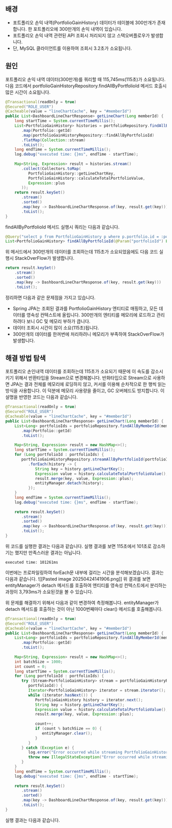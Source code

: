 
## 배경
- 포트폴리오 손익 내역(PortfolioGainHistory) 데이터가 테이블에 300만개가 존재합니다. 한 포트폴리오에 300만개의 손익 내역이 있습니다.
- 포트폴리오 손익 내역 관련된 API 조회시 처리되지 않고 스택오버플로우가 발생합니다.
- 단, MySQL 클라이언트를 이용하여 조회시 3.2초가 소요됩니다.

## 원인
포트폴리오 손익 내역 데이터(300만개)를 쿼리할 때 115,745ms(115초)가 소요됩니다. 다음 코드에서 portfolioGainHistoryRepository.findAllByPortfolioId 메서드 호출시 많은 시간이 소요됩니다.
```java
@Transactional(readOnly = true)  
@Secured("ROLE_USER")  
@Cacheable(value = "lineChartCache", key = "#memberId")  
public List<DashboardLineChartResponse> getLineChart(Long memberId) {  
    long startTime = System.currentTimeMillis();  
    List<PortfolioGainHistory> histories = portfolioRepository.findAllByMemberId(memberId).stream()  
       .map(Portfolio::getId)  
       .map(portfolioGainHistoryRepository::findAllByPortfolioId)  
       .flatMap(Collection::stream)  
       .toList();  
    long endTime = System.currentTimeMillis();  
    log.debug("executed time: {}ms", endTime - startTime);  
  
    Map<String, Expression> result = histories.stream()  
       .collect(Collectors.toMap(  
          PortfolioGainHistory::getLineChartKey,  
          PortfolioGainHistory::calculateTotalPortfolioValue,  
          Expression::plus  
       ));  
    return result.keySet()  
       .stream()  
       .sorted()  
       .map(key -> DashboardLineChartResponse.of(key, result.get(key)))  
       .toList();  
}
```

findAllByPortfolioId 메서드 실행시 쿼리는 다음과 같습니다.
```java
@Query("select p from PortfolioGainHistory p where p.portfolio.id = :portfolioId")  
List<PortfolioGainHistory> findAllByPortfolioId(@Param("portfolioId") Long portfolioId);
```

위 메서드에서 300만개의 데이터를 조회하는데 115초가 소요되었음에도 다음 코드 실행시 StackOverFlow가 발생합니다.
```java
return result.keySet()  
    .stream()  
    .sorted()  
    .map(key -> DashboardLineChartResponse.of(key, result.get(key)))  
    .toList();
```

정리하면 다음과 같은 문제점을 가지고 있습니다.
- Spring JPA는 조회된 결과를 PortfolioGainHistory 엔티티로 매핑하고, 모든 데이터를 영속성 컨텍스트에 올립니다. 300만개의 엔티티를 메모리에 로드하고 관리하려다 보니 GC 및 메모리 부하가 큽니다.
- 데이터 조회시 시간이 많이 소요(115초)됩니다.
- 300만개의 데이터를 한꺼번에 처리하려니 메모리가 부족하여 StackOverFlow가 발생합니다.

## 해결 방법 탐색
포트폴리오 손인내역 데이터를 조회하는데 115초가 소요되기 때문에 이 속도를 감소시키기 위해서 반환타입을 Stream으로 변경해봅니다. 반화타입으로 Stream으로 사용하면 JPA는 결과 전체를 메모리에 로딩하지 않고, 커서를 이용해 순차적으로 한 행씩 읽는 방식을 사용합니다. 이 덕분에 메모리 사용량을 줄이고, GC 오버헤드도 방지합니다. 이 설명을 반영한 코드는 다음과 같습니다.
```java
@Transactional(readOnly = true)  
@Secured("ROLE_USER")  
@Cacheable(value = "lineChartCache", key = "#memberId")  
public List<DashboardLineChartResponse> getLineChart(Long memberId) {  
    List<Long> portfolioIds = portfolioRepository.findAllByMemberId(memberId).stream()  
       .map(Portfolio::getId)  
       .toList();  
  
    Map<String, Expression> result = new HashMap<>();  
    long startTime = System.currentTimeMillis();  
    for (Long portfolioId : portfolioIds) {  
       portfolioGainHistoryRepository.streamAllByPortfolioId(portfolioId)  
          .forEach(history -> {  
             String key = history.getLineChartKey();  
             Expression value = history.calculateTotalPortfolioValue();  
             result.merge(key, value, Expression::plus);  
             entityManager.detach(history);  
          });  
    }  
    long endTime = System.currentTimeMillis();  
    log.debug("executed time: {}ms", endTime - startTime);  
  
    return result.keySet()  
       .stream()  
       .sorted()  
       .map(key -> DashboardLineChartResponse.of(key, result.get(key)))  
       .toList();  
}
```

위 코드를 실행한 결과는 다음과 같습니다. 실행 결과를 보면 115초에서 101초로 감소하기는 했지만 만족스러운 결과는 아닙니다.
```shell
executed time: 101261ms
```

이번에는 프로파일링하여 forEach문 내부에 걸리는 시간을 분석해보겠습니다. 결과는 다음과 같습니다.
![[Pasted image 20250424141906.png]]
위 결과를 보면 entityManager가 detach 메서드를 호출하여 엔티티를 영속성 컨텍스트에서 분리하는 과정이 3,793ms가 소요된것을 볼 수 있습니다.

위 문제를 해결하기 위해서 다음과 같이 변경하여 측정해봅니다. entityManager가 detach 메서드를 호출하는 것이 아닌 1000번째마다 clear() 메서드를 호출해봅니다.
```java
@Transactional(readOnly = true)  
@Secured("ROLE_USER")  
@Cacheable(value = "lineChartCache", key = "#memberId")  
public List<DashboardLineChartResponse> getLineChart(Long memberId) {  
    List<Long> portfolioIds = portfolioRepository.findAllByMemberId(memberId).stream()  
       .map(Portfolio::getId)  
       .toList();  
  
    Map<String, Expression> result = new HashMap<>();  
    int batchSize = 1000;  
    int count = 0;  
    long startTime = System.currentTimeMillis();  
    for (Long portfolioId : portfolioIds) {  
       try (Stream<PortfolioGainHistory> stream = portfolioGainHistoryRepository.streamAllByPortfolioId(  
          portfolioId)) {  
          Iterator<PortfolioGainHistory> iterator = stream.iterator();  
          while (iterator.hasNext()) {  
             PortfolioGainHistory history = iterator.next();  
             String key = history.getLineChartKey();  
             Expression value = history.calculateTotalPortfolioValue();  
             result.merge(key, value, Expression::plus);  
  
             count++;  
             if (count % batchSize == 0) {  
                entityManager.clear();  
             }  
          }  
       } catch (Exception e) {  
          log.error("Error occurred while streaming PortfolioGainHistory for portfolioId: {}", portfolioId, e);  
          throw new IllegalStateException("Error occurred while streaming PortfolioGainHistory", e);  
       }  
    }  
    long endTime = System.currentTimeMillis();  
    log.debug("executed time: {}ms", endTime - startTime);  
  
    return result.keySet()  
       .stream()  
       .sorted()  
       .map(key -> DashboardLineChartResponse.of(key, result.get(key)))  
       .toList();  
}
```

실행 결과는 다음과 같습니다.
